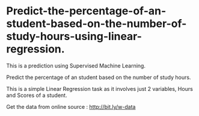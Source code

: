 # Predict-the-percentage-of-an-student-based-on-the-number-of-study-hours-using-linear-regression.

This is a prediction using Supervised Machine Learning.

Predict the percentage of an student based on the number of study hours.

This is a simple Linear Regression task as it involves just 2 variables, Hours and Scores of a student.

Get the data from online source : http://bit.ly/w-data
